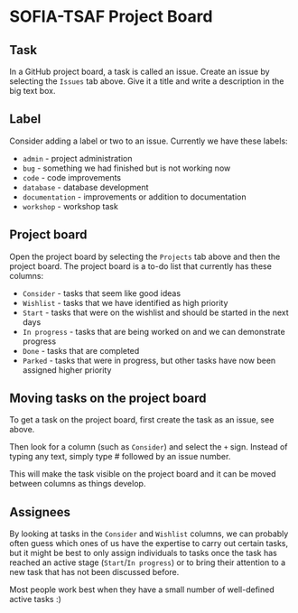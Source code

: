 # SOFIA-TSAF Project Board

## Task

In a GitHub project board, a task is called an issue. Create an issue by
selecting the `Issues` tab above. Give it a title and write a description in the
big text box.

## Label

Consider adding a label or two to an issue. Currently we have these labels:
* `admin` - project administration
* `bug` - something we had finished but is not working now
* `code` - code improvements
* `database` - database development
* `documentation` - improvements or addition to documentation
* `workshop` - workshop task

## Project board

Open the project board by selecting the `Projects` tab above and then the
project board. The project board is a to-do list that currently has these
columns:

* `Consider` - tasks that seem like good ideas
* `Wishlist` - tasks that we have identified as high priority
* `Start` - tasks that were on the wishlist and should be started in the next
  days
* `In progress` - tasks that are being worked on and we can demonstrate progress
* `Done` - tasks that are completed
* `Parked` - tasks that were in progress, but other tasks have now been assigned
  higher priority

## Moving tasks on the project board

To get a task on the project board, first create the task as an issue, see
above.

Then look for a column (such as `Consider`) and select the `+` sign. Instead of
typing any text, simply type # followed by an issue number.

This will make the task visible on the project board and it can be moved between
columns as things develop.

## Assignees

By looking at tasks in the `Consider` and `Wishlist` columns, we can probably
often guess which ones of us have the expertise to carry out certain tasks, but
it might be best to only assign individuals to tasks once the task has reached
an active stage (`Start`/`In progress`) or to bring their attention to a new
task that has not been discussed before.

Most people work best when they have a small number of well-defined active tasks
:)
